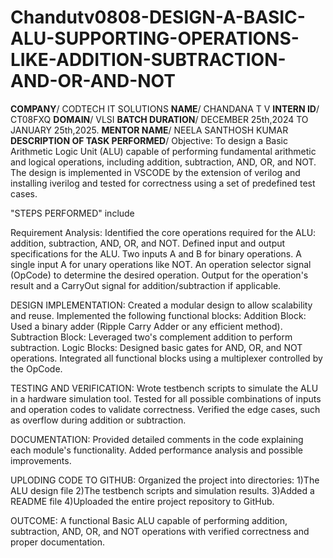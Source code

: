 # Chandutv0808-DESIGN-A-BASIC-ALU-SUPPORTING-OPERATIONS-LIKE-ADDITION-SUBTRACTION-AND-OR-AND-NOT
**COMPANY**/ CODTECH IT SOLUTIONS
**NAME**/ CHANDANA T V
**INTERN ID**/ CT08FXQ
**DOMAIN**/ VLSI
**BATCH DURATION**/  DECEMBER 25th,2024 TO JANUARY 25th,2025.
 **MENTOR NAME**/ NEELA SANTHOSH KUMAR 
 **DESCRIPTION OF TASK PERFORMED**/ Objective:
To design a Basic Arithmetic Logic Unit (ALU) capable of performing fundamental arithmetic and logical operations, including addition, subtraction, AND, OR, and NOT. The design is implemented in VSCODE by the extension of verilog and installing iverilog and tested for correctness using a set of predefined test cases.

"STEPS PERFORMED" include

Requirement Analysis:
Identified the core operations required for the ALU: addition, subtraction, AND, OR, and NOT.
Defined input and output specifications for the ALU.
Two inputs A and B for binary operations.
A single input A for unary operations like NOT.
An operation selector signal (OpCode) to determine the desired operation.
Output for the operation's result and a CarryOut signal for addition/subtraction if applicable.

DESIGN IMPLEMENTATION:
Created a modular design to allow scalability and reuse.
Implemented the following functional blocks:
Addition Block: Used a binary adder (Ripple Carry Adder or any efficient method).
Subtraction Block: Leveraged two's complement addition to perform subtraction.
Logic Blocks: Designed basic gates for AND, OR, and NOT operations.
Integrated all functional blocks using a multiplexer controlled by the OpCode.

TESTING AND VERIFICATION:
Wrote testbench scripts to simulate the ALU in a hardware simulation tool.
Tested for all possible combinations of inputs and operation codes to validate correctness.
Verified the edge cases, such as overflow during addition or subtraction.

DOCUMENTATION:
Provided detailed comments in the code explaining each module's functionality.
Added performance analysis and possible improvements.

UPLODING CODE TO GITHUB:
Organized the project into directories:
1)The ALU design file
2)The testbench scripts and simulation results.
3)Added a README file 
4)Uploaded the entire project repository to GitHub.

OUTCOME:
A functional Basic ALU capable of performing addition, subtraction, AND, OR, and NOT operations with verified correctness and proper documentation.
